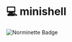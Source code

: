 # 💻 minishell

![Norminette Badge](https://github.com/evandotsh/minishell/actions/workflows/norminette.yml/badge.svg)